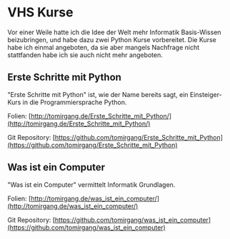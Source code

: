 # VHS Kurse

Vor einer Weile hatte ich die Idee der Welt mehr Informatik Basis-Wissen beizubringen, und habe dazu zwei Python Kurse vorbereitet. Die Kurse habe ich einmal angeboten, da sie aber mangels Nachfrage nicht stattfanden habe ich sie auch nicht mehr angeboten.

## Erste Schritte mit Python

"Erste Schritte mit Python" ist, wie der Name bereits sagt, ein Einsteiger-Kurs in die Programmiersprache Python.

Folien: [http://tomirgang.de/Erste_Schritte_mit_Python/](http://tomirgang.de/Erste_Schritte_mit_Python/)

Git Repository: [https://github.com/tomirgang/Erste_Schritte_mit_Python](https://github.com/tomirgang/Erste_Schritte_mit_Python)

## Was ist ein Computer

"Was ist ein Computer" vermittelt Informatik Grundlagen.

Folien: [http://tomirgang.de/was_ist_ein_computer/](http://tomirgang.de/was_ist_ein_computer/)

Git Repository: [https://github.com/tomirgang/was_ist_ein_computer](https://github.com/tomirgang/was_ist_ein_computer)
